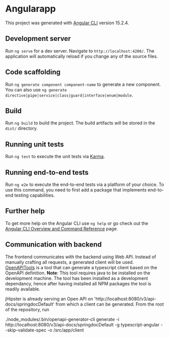 # Angularapp

This project was generated with [Angular CLI](https://github.com/angular/angular-cli) version 15.2.4.

## Development server

Run `ng serve` for a dev server. Navigate to `http://localhost:4200/`. The application will automatically reload if you change any of the source files.

## Code scaffolding

Run `ng generate component component-name` to generate a new component. You can also use `ng generate directive|pipe|service|class|guard|interface|enum|module`.

## Build

Run `ng build` to build the project. The build artifacts will be stored in the `dist/` directory.

## Running unit tests

Run `ng test` to execute the unit tests via [Karma](https://karma-runner.github.io).

## Running end-to-end tests

Run `ng e2e` to execute the end-to-end tests via a platform of your choice. To use this command, you need to first add a package that implements end-to-end testing capabilities.

## Further help

To get more help on the Angular CLI use `ng help` or go check out the [Angular CLI Overview and Command Reference](https://angular.io/cli) page.

## Communication with backend
The frontend communicates with the backend using Web API. Instead of manually crafting all requests, a generated client will be used. [OpenAPITools](https://github.com/OpenAPITools) is a tool that can generate a typescript client based on the OpenAPI definition. **Note**: This tool requires java to be installed on the development machine. The tool has been installed as a development dependancy, hence after having installed all NPM packages the tool is readily available.

jHipster is already serving an Open API on 'http://localhost:8080/v3/api-docs/springdocDefault' from which a client can be generated.
From the root of the repository, run 

./node_modules/.bin/openapi-generator-cli generate -i http://localhost:8080/v3/api-docs/springdocDefault -g typescript-angular --skip-validate-spec -o /src/app/client

  
